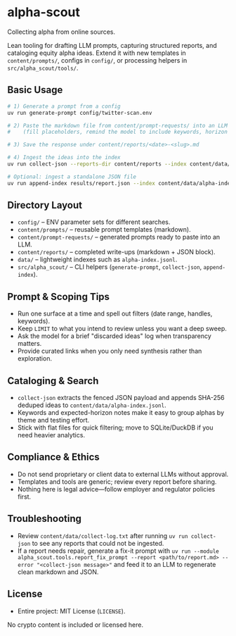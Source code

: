 # alpha-scout

Collecting alpha from online sources.

Lean tooling for drafting LLM prompts, capturing structured reports, and cataloging equity alpha ideas. Extend it with new templates in `content/prompts/`, configs in `config/`, or processing helpers in `src/alpha_scout/tools/`.

## Basic Usage
```bash
# 1) Generate a prompt from a config
uv run generate-prompt config/twitter-scan.env

# 2) Paste the markdown file from content/prompt-requests/ into an LLM
#    (fill placeholders, remind the model to include keywords, horizon notes, JSON)

# 3) Save the response under content/reports/<date>-<slug>.md

# 4) Ingest the ideas into the index
uv run collect-json --reports-dir content/reports --index content/data/alpha-index.jsonl

# Optional: ingest a standalone JSON file
uv run append-index results/report.json --index content/data/alpha-index.jsonl
```

## Directory Layout
- `config/` – ENV parameter sets for different searches.
- `content/prompts/` – reusable prompt templates (markdown).
- `content/prompt-requests/` – generated prompts ready to paste into an LLM.
- `content/reports/` – completed write-ups (markdown + JSON block).
- `data/` – lightweight indexes such as `alpha-index.jsonl`.
- `src/alpha_scout/` – CLI helpers (`generate-prompt`, `collect-json`, `append-index`).

## Prompt & Scoping Tips
- Run one surface at a time and spell out filters (date range, handles, keywords).
- Keep `LIMIT` to what you intend to review unless you want a deep sweep.
- Ask the model for a brief "discarded ideas" log when transparency matters.
- Provide curated links when you only need synthesis rather than exploration.

## Cataloging & Search
- `collect-json` extracts the fenced JSON payload and appends SHA-256 deduped ideas to `content/data/alpha-index.jsonl`.
- Keywords and expected-horizon notes make it easy to group alphas by theme and testing effort.
- Stick with flat files for quick filtering; move to SQLite/DuckDB if you need heavier analytics.

## Compliance & Ethics
- Do not send proprietary or client data to external LLMs without approval.
- Templates and tools are generic; review every report before sharing.
- Nothing here is legal advice—follow employer and regulator policies first.

## Troubleshooting
- Review `content/data/collect-log.txt` after running `uv run collect-json` to see any reports that could not be ingested.
- If a report needs repair, generate a fix-it prompt with `uv run --module alpha_scout.tools.report_fix_prompt --report <path/to/report.md> --error "<collect-json message>"` and feed it to an LLM to regenerate clean markdown and JSON.

## License
- Entire project: MIT License (`LICENSE`).

No crypto content is included or licensed here.
